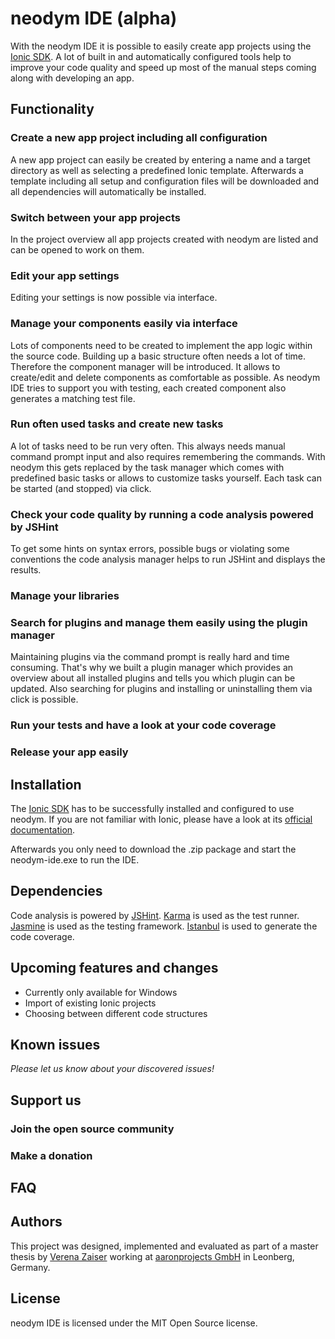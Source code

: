 # neodym IDE (alpha)

With the neodym IDE it is possible to easily create app projects using the [Ionic SDK](http://ionicframework.com). A lot of built in and automatically configured tools help to improve your code quality and speed up most of the manual steps coming along with developing an app.

## Functionality

### Create a new app project including all configuration
A new app project can easily be created by entering a name and a target directory as well as selecting a predefined Ionic template. Afterwards a template including all setup and configuration files will be downloaded and all dependencies will automatically be installed.

### Switch between your app projects
In the project overview all app projects created with neodym are listed and can be opened to work on them.

### Edit your app settings
Editing your settings is now possible via interface.

### Manage your components easily via interface
Lots of components need to be created to implement the app logic within the source code. Building up a basic structure often needs a lot of time. Therefore the component manager will be introduced. It allows to create/edit and delete components as comfortable as possible. As neodym IDE tries to support you with testing, each created component also generates a matching test file. 

### Run often used tasks and create new tasks
A lot of tasks need to be run very often. This always needs manual command prompt input and also requires remembering the commands. With neodym this gets replaced by the task manager which comes with predefined basic tasks or allows to customize tasks yourself. Each task can be started (and stopped) via click.

### Check your code quality by running a code analysis powered by JSHint
To get some hints on syntax errors, possible bugs or violating some conventions the code analysis manager helps to run JSHint and displays the results. 

### Manage your libraries

### Search for plugins and manage them easily using the plugin manager
Maintaining plugins via the command prompt is really hard and time consuming. That's why we built a plugin manager which provides an overview about all installed plugins and tells you which plugin can be updated. Also searching for plugins and installing or uninstalling them via click is possible. 

### Run your tests and have a look at your code coverage

### Release your app easily

## Installation

The [Ionic SDK](http://ionicframework.com) has to be successfully installed and configured to use neodym. If you are not familiar with Ionic, please have a look at its [official documentation](http://ionicframework.com/docs/).

Afterwards you only need to download the .zip package and start the neodym-ide.exe to run the IDE.

## Dependencies

Code analysis is powered by [JSHint](http://jshint.com).
[Karma](http://karma-runner.github.io) is used as the test runner.
[Jasmine](http://jasmine.github.io) is used as the testing framework.
[Istanbul](https://github.com/gotwarlost/istanbul) is used to generate the code coverage.

## Upcoming features and changes
- Currently only available for Windows
- Import of existing Ionic projects
- Choosing between different code structures

## Known issues
*Please let us know about your discovered issues!*

## Support us
### Join the open source community
### Make a donation

## FAQ

## Authors
This project was designed, implemented and evaluated as part of a master thesis by [Verena Zaiser](hhtp:://verena-zaiser.de) working at [aaronprojects GmbH](http://www.aaronprojects.de) in Leonberg, Germany. 

## License
neodym IDE is licensed under the MIT Open Source license.
